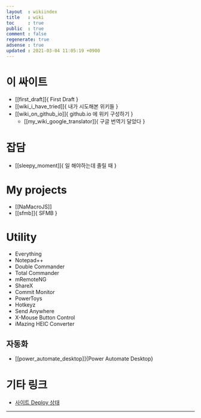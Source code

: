 ```yaml
---
layout  : wikiindex
title   : wiki
toc     : true
public  : true
comment : false
regenerate: true
adsense : true
updated : 2021-03-04 11:05:19 +0900
---
```


# 이 싸이트

* [[first_draft]]{ First Draft }
* [[wiki_i_have_tried]]{ 내가 시도해본 위키들 }
* [[wiki_on_github_io]]{ github.io 에 위키 구성하기 }
	* [[my_wiki_google_translator]]{ 구글 번역기 달았다 }

# 잡담

* [[sleepy_moment]]{ 일 해야하는데 졸릴 때 }

# My projects

* [[NaMacroJS]]
* [[sfmb]]{ SFMB }

# Utility

* Everything
* Notepad++
* Double Commander
* Total Commander
* mRemoteNG
* ShareX
* Commit Monitor
* PowerToys
* Hotkeyz
* Send Anywhere
* X-Mouse Button Control
* iMazing HEIC Converter

## 자동화 
* [[power_automate_desktop]]{Power Automate Desktop}

# 기타 링크

* [사이트 Deploy 상태]( https://github.com/neoarc/neoarc.github.io/deployments/activity_log?environment=github-pages )

---

<!--
## blog posts
<div>
    <ul>
{% for post in site.posts %}
    {% if post.public != false %}
        <li>
            <a class="post-link" href="{{ post.url | prepend: site.baseurl }}">
                {{ post.title }}
            </a>
        </li>
    {% endif %}
{% endfor %}
    </ul>
</div>
-->
